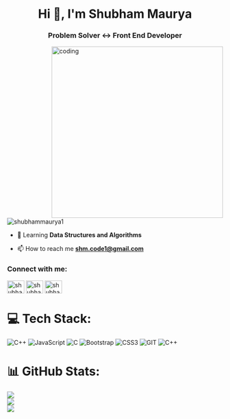 <h1 align="center">Hi 👋, I'm Shubham Maurya</h1>
<h3 align="center">Problem Solver <-> Front End Developer</h3>
<img align="right" alt="coding" width="400" src="https://user-images.githubusercontent.com/55389276/140866485-8fb1c876-9a8f-4d6a-98dc-08c4981eaf70.gif">
<p align="left"> <img src="https://komarev.com/ghpvc/?username=shubhammaurya1&label=Profile%20views&color=0e75b6&style=flat" alt="shubhammaurya1" /> </p>

- 🌱 Learning **Data Structures and Algorithms**

- 📫 How to reach me **shm.code1@gmail.com**

<h3 align="left">Connect with me:</h3>
<p align="left">
<a href="https://instagram.com/shubhammaurya.s" target="blank"><img align="center" src="https://raw.githubusercontent.com/rahuldkjain/github-profile-readme-generator/master/src/images/icons/Social/instagram.svg" alt="shubhammaurya.s" height="30" width="40" /></a>
<a href="https://www.leetcode.com/shubhammaurya1" target="blank"><img align="center" src="https://raw.githubusercontent.com/rahuldkjain/github-profile-readme-generator/master/src/images/icons/Social/leet-code.svg" alt="shubhammaurya1" height="30" width="40" /></a>
<a href="https://discord.gg/shubhammaurya1#5366" target="blank"><img align="center" src="https://raw.githubusercontent.com/rahuldkjain/github-profile-readme-generator/master/src/images/icons/Social/discord.svg" alt="shubhammaurya1#5366" height="30" width="40" /></a>
</p>

# 💻 Tech Stack:
![C++](https://img.shields.io/badge/c++-%2300599C.svg?style=for-the-badge&logo=c%2B%2B&logoColor=white)  ![JavaScript](https://img.shields.io/badge/javascript-%23323330.svg?style=for-the-badge&logo=javascript&logoColor=%23F7DF1E) ![C](https://img.shields.io/badge/c-%2300599C.svg?style=for-the-badge&logo=c&logoColor=white)  ![Bootstrap](https://img.shields.io/badge/bootstrap-%23563D7C.svg?style=for-the-badge&logo=bootstrap&logoColor=white) ![CSS3](https://img.shields.io/badge/css3-%231572B6.svg?style=for-the-badge&logo=css3&logoColor=white) ![GIT](https://img.shields.io/badge/Git-fc6d26?style=for-the-badge&logo=git&logoColor=white) ![C++](https://img.shields.io/badge/c++-%2300599C.svg?style=for-the-badge&logo=c%2B%2B&logoColor=white)

# 📊 GitHub Stats:
![](https://github-readme-stats.vercel.app/api?username=shubhcommits&theme=dark&hide_border=false&include_all_commits=false&count_private=false)<br/>
![](https://github-readme-streak-stats.herokuapp.com/?user=shubhcommits&theme=dark&hide_border=false)<br/>
![](https://github-readme-stats.vercel.app/api/top-langs/?username=shubhcommits&theme=dark&hide_border=false&include_all_commits=false&count_private=false&layout=compact)
